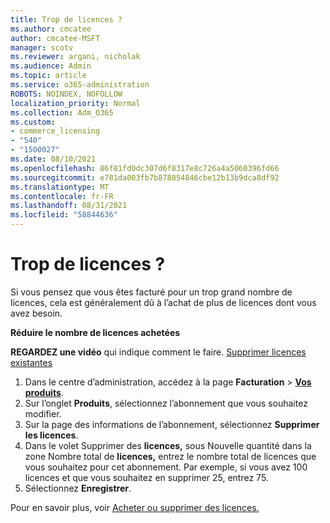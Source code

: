 ```yaml
---
title: Trop de licences ?
ms.author: cmcatee
author: cmcatee-MSFT
manager: scotv
ms.reviewer: argani, nicholak
ms.audience: Admin
ms.topic: article
ms.service: o365-administration
ROBOTS: NOINDEX, NOFOLLOW
localization_priority: Normal
ms.collection: Adm_O365
ms.custom:
- commerce_licensing
- "540"
- "1500027"
ms.date: 08/10/2021
ms.openlocfilehash: 86f81fd0dc307d6f8317e8c726a4a5060396fd66
ms.sourcegitcommit: e781da003fb7b878854846cbe12b13b9dca8df92
ms.translationtype: MT
ms.contentlocale: fr-FR
ms.lasthandoff: 08/31/2021
ms.locfileid: "58844636"
---
```

# <a name="too-many-licenses"></a>Trop de licences ?

Si vous pensez que vous êtes facturé pour un trop grand nombre de licences, cela est généralement dû à l’achat de plus de licences dont vous avez besoin.
  
**Réduire le nombre de licences achetées**

**REGARDEZ une vidéo** qui indique comment le faire. [Supprimer licences existantes](https://go.microsoft.com/fwlink/p/?linkid=2154938)
  
1. Dans le centre d’administration, accédez à la page **Facturation** \> **[Vos produits](https://go.microsoft.com/fwlink/p/?linkid=842054)**.
2. Sur l’onglet **Produits**, sélectionnez l’abonnement que vous souhaitez modifier.
3. Sur la page des informations de l’abonnement, sélectionnez **Supprimer les licences**.
4. Dans le volet Supprimer des  **licences,** sous Nouvelle quantité dans la zone Nombre total de **licences,** entrez le nombre total de licences que vous souhaitez pour cet abonnement. Par exemple, si vous avez 100 licences et que vous souhaitez en supprimer 25, entrez 75.
5. Sélectionnez **Enregistrer**.

Pour en savoir plus, voir [Acheter ou supprimer des licences.](https://docs.microsoft.com/microsoft-365/commerce/licenses/buy-licenses)